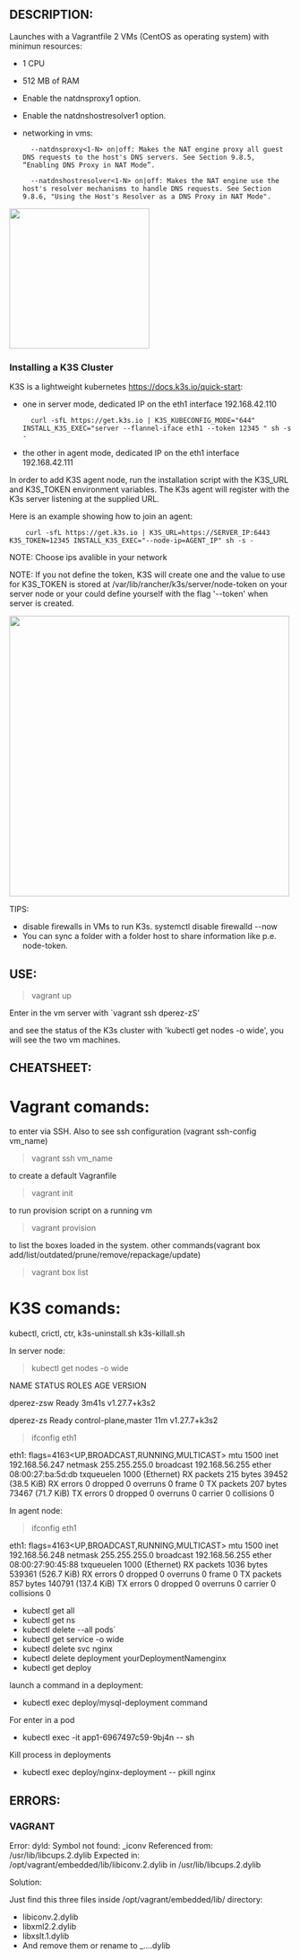 ## DESCRIPTION:

Launches with a Vagrantfile 2 VMs (CentOS as operating system) with minimun resources:

- 1 CPU
- 512 MB of RAM
- Enable the natdnsproxy1 option.
- Enable the natdnshostresolver1 option.
- networking in vms:

        --natdnsproxy<1-N> on|off: Makes the NAT engine proxy all guest DNS requests to the host's DNS servers. See Section 9.8.5, “Enabling DNS Proxy in NAT Mode”.

        --natdnshostresolver<1-N> on|off: Makes the NAT engine use the host's resolver mechanisms to handle DNS requests. See Section 9.8.6, "Using the Host's Resolver as a DNS Proxy in NAT Mode".

<img height="250em" src="https://i.stack.imgur.com/rRfpM.png"/>

### Installing a K3S Cluster

K3S is a lightweight kubernetes https://docs.k3s.io/quick-start:

- one in server mode, dedicated IP on the eth1 interface 192.168.42.110

        curl -sfL https://get.k3s.io | K3S_KUBECONFIG_MODE="644" INSTALL_K3S_EXEC="server --flannel-iface eth1 --token 12345 " sh -s -

- the other in agent mode, dedicated IP on the eth1 interface 192.168.42.111

In order to add K3S agent node, run the installation script with the K3S_URL and K3S_TOKEN environment variables. The K3s agent will register with the K3s server listening at the supplied URL.

Here is an example showing how to join an agent:

        curl -sfL https://get.k3s.io | K3S_URL=https://SERVER_IP:6443 K3S_TOKEN=12345 INSTALL_K3S_EXEC="--node-ip=AGENT_IP" sh -s -

NOTE: Choose ips avalible in your network

NOTE: If you not define the token, K3S will create one and the value to use for K3S_TOKEN is stored at /var/lib/rancher/k3s/server/node-token on your server node or your could define yourself with the flag '--token' when server is created. 

<img height="500em" src="https://docs.k3s.io/assets/images/how-it-works-k3s-revised-9c025ef482404bca2e53a89a0ba7a3c5.svg"/>

TIPS:
- disable firewalls in VMs to run K3s. systemctl disable firewalld --now
- You can sync a folder with a folder host to share information like p.e. node-token.

## USE:

> vagrant up

Enter in the vm server with `vagrant ssh dperez-zS'

and see the status of the K3s cluster with 'kubectl get nodes -o wide', you will see the two vm machines.


## CHEATSHEET:

# Vagrant comands:

to enter via SSH. Also to see ssh configuration (vagrant ssh-config vm_name)

> vagrant ssh vm_name

to create a default Vagranfile

> vagrant init

to run provision script on a running vm

> vagrant provision

to list the boxes loaded in the system. other commands(vagrant box add/list/outdated/prune/remove/repackage/update)

> vagrant box list


# K3S comands:

kubectl, crictl, ctr, k3s-uninstall.sh k3s-killall.sh

In server node:
> kubectl get nodes -o wide

NAME         STATUS   ROLES                  AGE     VERSION

dperez-zsw   Ready    <none>                 3m41s   v1.27.7+k3s2

dperez-zs    Ready    control-plane,master   11m     v1.27.7+k3s2

> ifconfig eth1

eth1: flags=4163<UP,BROADCAST,RUNNING,MULTICAST>  mtu 1500
        inet 192.168.56.247  netmask 255.255.255.0  broadcast 192.168.56.255
        ether 08:00:27:ba:5d:db  txqueuelen 1000  (Ethernet)
        RX packets 215  bytes 39452 (38.5 KiB)
        RX errors 0  dropped 0  overruns 0  frame 0
        TX packets 207  bytes 73467 (71.7 KiB)
        TX errors 0  dropped 0 overruns 0  carrier 0  collisions 0

In agent node:

> ifconfig eth1

eth1: flags=4163<UP,BROADCAST,RUNNING,MULTICAST>  mtu 1500
        inet 192.168.56.248  netmask 255.255.255.0  broadcast 192.168.56.255
        ether 08:00:27:90:45:88  txqueuelen 1000  (Ethernet)
        RX packets 1036  bytes 539361 (526.7 KiB)
        RX errors 0  dropped 0  overruns 0  frame 0
        TX packets 857  bytes 140791 (137.4 KiB)
        TX errors 0  dropped 0 overruns 0  carrier 0  collisions 0

- kubectl get all
- kubectl get ns
- kubectl delete --all  pods`
- kubectl get service -o wide
- kubectl delete svc nginx
- kubectl delete deployment yourDeploymentNamenginx
- kubectl get deploy

launch a command in a deployment:

- kubectl exec deploy/mysql-deployment command

For enter in a pod

- kubectl exec -it app1-6967497c59-9bj4n -- sh

Kill process in deployments

- kubectl exec deploy/nginx-deployment -- pkill nginx



## ERRORS:

### VAGRANT

Error: dyld: Symbol not found: _iconv
    Referenced from: /usr/lib/libcups.2.dylib
    Expected in: /opt/vagrant/embedded/lib/libiconv.2.dylib
    in /usr/lib/libcups.2.dylib

Solution: 

Just find this three files inside /opt/vagrant/embedded/lib/ directory:

- libiconv.2.dylib
- libxml2.2.dylib
- libxslt.1.dylib
- And remove them or rename to _....dylib
